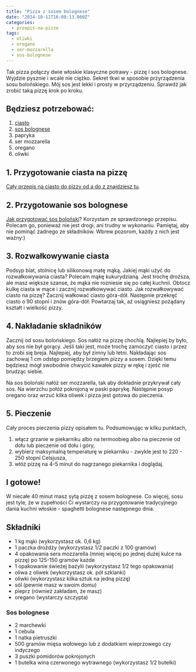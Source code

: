 ```yaml
---
title: "Pizza z sosem bolognese"
date: "2014-10-11T16:08:13.000Z"
categories: 
  - przepis-na-pizze
tags: 
  - oliwki
  - oregano
  - ser-mozzarella
  - sos-bolognese
---
```


Tak pizza połączy dwie włoskie klasyczne potrawy - pizzę i sos bolognese. Wyjdzie pysznie i wcale nie ciężko. Sekret tkwi w sposobie przyrządzenia sosu bolońskiego. Mój sos jest lekki i prosty w przyrządzeniu. Sprawdź jak zrobić taką pizzę krok po kroku.

## Będziesz potrzebować:

1. <a title="Przepis na ciasto na pizzę" href="/przepis-na-ciasto-na-pizze/">ciasto</a>
2. <a title="Sos bolognese – przepis na sos bolognese" href="/sos-bolognese-przepis-na-sos-bolognese/">sos&nbsp;bolognese</a>
3. papryka
4. ser mozzarella
5. oregano
6. oliwki

## 1\. Przygotowanie ciasta na pizzę

<a title="Przepis na ciasto na pizzę" href="/przepis-na-ciasto-na-pizze/">Cały przepis na ciasto do pizzy od a do z znajdziesz tu</a>.

## 2\. Przygotowanie sos bolognese

<a title="Sos bolognese – przepis na sos bolognese" href="/sos-bolognese-przepis-na-sos-bolognese/">Jak przygotować sos boloński</a>? Korzystam ze sprawdzonego przepisu. Polecam go, ponieważ nie jest drogi, ani trudny w wykonaniu. Pamiętaj, aby nie pominąć żadnego ze składników. Wbrew pozorom, każdy z nich jest ważny:)

## 3\. Rozwałkowywanie ciasta

Podsyp blat, stolnicę lub silikonową matę mąką. Jakiej mąki użyć do rozwałkowywania ciasta? Polecam mąkę kukurydzianą. Jest trochę droższa, ale masz większe szanse, że mąka nie rozniesie się po całej kuchnii. Obtocz kulkę ciasta w mące i zacznij rozwałkowywać ciasto. Jak rozwałkowywać ciasto na pizzę? Zacznij wałkować ciasto góra-dół. Następnie przekręć ciasto o 90 stopni i znów góra-dół. Powtarzaj tak, aż osiągniesz pożądany kształt i wielkość pizzy.

## 4\. Nakładanie składników

Zacznij od sosu bolońskiego. Sos nałóż na pizzę chochlą. Najlepiej by było, aby sos nie był gorący. Jeśli taki jest, może trochę zamoczyć ciasto i przez to zrobi się breja. Najlepiej, aby był zimny lub letni. Nakładając sos zachowaj 1 cm odstęp pomiędzy brzegiem pizzy a sosem. Dzięki temu będziesz mógł swobodnie chwycić kawałek pizzy w rękę i zjeść nie brudząc siebie.

Na sos boloński nałóż ser mozzarella, tak aby dokładnie przykrywał cały sos. Na wierzchu połóż pokrojoną w paski paprykę. Następnie posyp oregano oraz wrzuć kilka oliwek i pizza jest gotowa do pieczenia.

## 5\. Pieczenie

Cały proces pieczenia pizzy opisałem tu. Podsumowując w kilku punktach,

1. włącz grzanie w piekarniku albo na termoobieg albo na pieczenie od dołu lub pieczenie od dołu i góry,
2. wybierz maksymalną temperaturę w piekarniku - zwykle jest to 220 - 250 stopni Celsjusza,
3. włóż pizzę na 4-5 minut do nagrzanego piekarnika i doglądaj.

## I gotowe!

W niecałe 40 minut masz sytą pizzę z sosem bolognese. Co więcej, sosu jest tyle, że w zupełności Ci wystarczy na przygotowanie tradycyjnego dania kuchni włoskie - spaghetti bolognese następnego dnia.

## Składniki

- 1 kg mąki (wykorzystasz ok. 0,6 kg)
- 1 paczka drożdży (wykorzystasz 1/2 paczki z 100 gramów)
- 4 opakowania sera mozzarella (mniej więcej po jednej dużej kulce na pizzę) po 125-150 gramów każde
- 1 opakowanie świeżej bazylii (wykorzystasz 1/2 tego opakowania)
- oliwa z oliwek (wykorzystasz ok. pół szklanki)
- oliwki (wykorzystasz kilka sztuk na jedną pizzę)
- sól (pewnie masz w swoim domu)
- pieprz (również zakładam, że masz)
- oregano (wystarczy szczypta)

### Sos bolognese

- 2 marchewki
- 1 cebula
- 1 natka pietruszki
- 500 gramów mięsa wołowego lub z dodatkiem wieprzowego czy indyczego
- 3 puszki pomidorów pokrojonych
- 1 butelka wina czerwonego wytrawnego (wykorzystasz 1/2 butelki)
